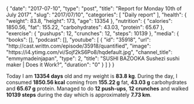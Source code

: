 {
    "date": "2017-07-10",
    "type": "post",
    "title": "Report for Monday 10th of July 2017",
    "slug": "2017\/07\/10",
    "categories": [
        "Daily report"
    ],
    "health": {
        "weight": 83.8,
        "height": 173,
        "age": 13354
    },
    "nutrition": {
        "calories": 1850.56,
        "fat": 155.22,
        "carbohydrates": 43.03,
        "protein": 65.67
    },
    "exercise": {
        "pushups": 12,
        "crunches": 12,
        "steps": 10139
    },
    "media": {
        "books": [],
        "podcast": [],
        "youtube": [
            {
                "id": "35918",
                "url": "http:\/\/cast.writtn.com\/episode\/35918\/quantified",
                "image": "https:\/\/i4.ytimg.com\/vi\/Sojf2kS6Po8\/hqdefault.jpg",
                "channel_title": "emmymadeinjapan",
                "type": 2,
                "title": "SUSHI BAZOOKA Sushezi sushi maker | Does it Work?",
                "duration": "0"
            }
        ]
    }
}

Today I am <strong>13354 days</strong> old and my weight is <strong>83.8 kg</strong>. During the day, I consumed <strong>1850.56 kcal</strong> coming from <strong>155.22 g</strong> fat, <strong>43.03 g</strong> carbohydrates and <strong>65.67 g</strong> protein. Managed to do <strong>12 push-ups</strong>, <strong>12 crunches</strong> and walked <strong>10139 steps</strong> during the day which is approximately <strong>7.73 km</strong>.